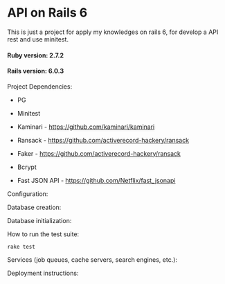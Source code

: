 # API on Rails 6
This is just a project for apply my knowledges on rails 6, for develop a API rest and use minitest.

#### Ruby version: 2.7.2
#### Rails version: 6.0.3

Project Dependencies:

* PG

* Minitest

* Kaminari - https://github.com/kaminari/kaminari

* Ransack - https://github.com/activerecord-hackery/ransack

* Faker - https://github.com/activerecord-hackery/ransack

* Bcrypt

* Fast JSON API - https://github.com/Netflix/fast_jsonapi

Configuration:

Database creation:

Database initialization:

How to run the test suite:
```
rake test
```

Services (job queues, cache servers, search engines, etc.):

Deployment instructions: